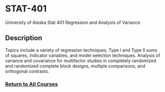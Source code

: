 # STAT-401
University of Alaska Stat 401 Regression and Analysis of Variance

## Description
Topics include a variety of regression techniques, Type I and Type II sums of squares, indicator variables, and model selection techniques. Analysis of variance and covariance for multifactor studies in completely randomized and randomized complete block designs, multiple comparisons, and orthogonal contrasts.

### [Return to All Courses](https://github.com/StefanoFochesatto/Course-Work)
